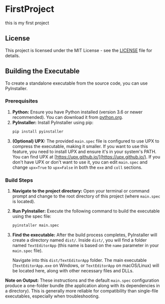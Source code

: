 # FirstProject
this is my first project

## License

This project is licensed under the MIT License - see the [LICENSE](LICENSE) file for details.

## Building the Executable

To create a standalone executable from the source code, you can use PyInstaller.

### Prerequisites

1.  **Python:** Ensure you have Python installed (version 3.6 or newer recommended). You can download it from [python.org](https://www.python.org/downloads/).
2.  **PyInstaller:** Install PyInstaller using pip:
    ```bash
    pip install pyinstaller
    ```
3.  **(Optional) UPX:** The provided `main.spec` file is configured to use UPX to compress the executable, making it smaller. If you want to use this feature, you need to install UPX and ensure it's in your system's PATH. You can find UPX at [https://upx.github.io/](https://upx.github.io/). If you don't have UPX or don't want to use it, you can edit `main.spec` and change `upx=True` to `upx=False` in both the `exe` and `coll` sections.

### Build Steps

1.  **Navigate to the project directory:**
    Open your terminal or command prompt and change to the root directory of this project (where `main.spec` is located).

2.  **Run PyInstaller:**
    Execute the following command to build the executable using the spec file:
    ```bash
    pyinstaller main.spec
    ```

3.  **Find the executable:**
    After the build process completes, PyInstaller will create a directory named `dist/`. Inside `dist/`, you will find a folder named `TextEditorApp` (this name is based on the `name` parameter in your `main.spec` file).

    Navigate into this `dist/TextEditorApp` folder. The main executable (`TextEditorApp.exe` on Windows, or `TextEditorApp` on macOS/Linux) will be located here, along with other necessary files and DLLs.

   **Note on Output:** These instructions and the default `main.spec` configuration produce a one-folder bundle (the application along with its dependencies in a directory). This is generally more reliable for compatibility than single-file executables, especially when troubleshooting.
